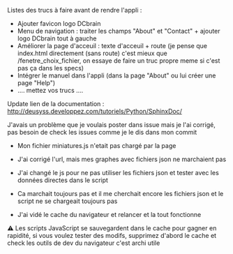 Listes des trucs à faire avant de rendre l'appli :
- Ajouter favicon logo DCbrain
- Menu de navigation : traiter les champs "About" et "Contact" + ajouter logo DCbrain tout à gauche
- Améliorer la page d'acceuil : texte d'acceuil + route (je pense que index.html directement (sans route) c'est mieux que /fenetre_choix_fichier, on essaye de faire un truc propre meme si c'est pas ça dans les specs)
- Intégrer le manuel dans l'appli (dans la page "About" ou lui créer une page "Help")
- .... mettez vos trucs ....



Update lien de la documentation : http://deusyss.developpez.com/tutoriels/Python/SphinxDoc/

J'avais un problème que je voulais poster dans issue mais je l'ai corrigé, pas besoin de check les issues comme je le dis dans mon commit

- Mon fichier miniatures.js n'etait pas chargé par la page

- J'ai corrigé l'url, mais mes graphes avec fichiers json ne marchaient pas

- J'ai changé le js pour ne pas utiliser les fichiers json et tester avec les données directes dans le script

- Ca marchait toujours pas et il me cherchait encore les fichiers json et le script ne se chargeait toujours pas

- J'ai vidé le cache du navigateur et relancer et la tout fonctionne

:warning: Les scripts JavaScript se sauvegardent dans le cache pour gagner en rapidité,  si vous voulez tester des modifs, supprimez d'abord le cache et check les outils de dev du navigateur c'est archi utile
